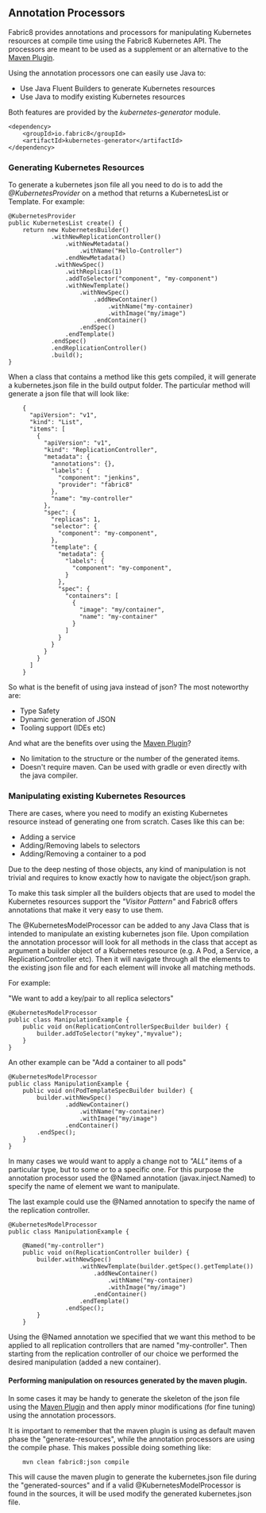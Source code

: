 ## Annotation Processors

Fabric8 provides annotations and processors for manipulating Kubernetes resources at compile time using the Fabric8 Kubernetes API.
The processors are meant to be used as a supplement or an alternative to the [Maven Plugin](mavenPlugin.html).

Using the annotation processors one can easily use Java to:

- Use Java Fluent Builders to generate Kubernetes resources
- Use Java to modify existing Kubernetes resources


Both features are provided by the *kubernetes-generator* module.

    <dependency>
        <groupId>io.fabric8</groupId>
        <artifactId>kubernetes-generator</artifactId>
    </dependency>

### Generating Kubernetes Resources

To generate a kubernetes json file all you need to do is to add the *@KubernetesProvider* on a method that returns a KubernetesList or Template.
For example:

    @KubernetesProvider
    public KubernetesList create() {
        return new KubernetesBuilder()
                .withNewReplicationController()
                    .withNewMetadata()
                        .withName("Hello-Controller")
                    .endNewMetadata()
                 .withNewSpec()
                    .withReplicas(1)
                    .addToSelector("component", "my-component")
                    .withNewTemplate()
                        .withNewSpec()
                            .addNewContainer()
                                .withName("my-container)
                                .withImage("my/image")
                            .endContainer()
                        .endSpec()
                    .endTemplate()
                .endSpec()
                .endReplicationController()
                .build();
    }

When a class that contains a method like this gets compiled, it will generate a kubernetes.json file in the build output folder.
The particular method will generate a json file that will look like:

        {
          "apiVersion": "v1",
          "kind": "List",
          "items": [
            {
              "apiVersion": "v1",
              "kind": "ReplicationController",
              "metadata": {
                "annotations": {},
                "labels": {
                  "component": "jenkins",
                  "provider": "fabric8"
                },
                "name": "my-controller"
              },
              "spec": {
                "replicas": 1,
                "selector": {
                  "component": "my-component",
                },
                "template": {
                  "metadata": {
                    "labels": {
                      "component": "my-component",
                    }
                  },
                  "spec": {
                    "containers": [
                      {
                        "image": "my/container",
                        "name": "my-container"
                      }
                    ]
                  }
                }
              }
            }
          ]
        }

So what is the benefit of using java instead of json? The most noteworthy are:

- Type Safety
- Dynamic generation of JSON
- Tooling support (IDEs etc)

And what are the benefits over using the [Maven Plugin](mavenPlugin.html)?

- No limitation to the structure or the number of the generated items.
- Doesn't require maven. Can be used with gradle or even directly with the java compiler.

### Manipulating existing Kubernetes Resources
There are cases, where you need to modify an existing Kubernetes resource instead of generating one from scratch. Cases like this can be:

- Adding a service
- Adding/Removing labels to selectors
- Adding/Removing a container to a pod

Due to the deep nesting of those objects, any kind of manipulation is not trivial and requires to know exactly how to navigate the object/json graph.

To make this task simpler all the builders objects that are used to model the Kubernetes resources support the *"Visitor Pattern"* and Fabric8 offers annotations that
make it very easy to use them.

The @KubernetesModelProcessor can be added to any Java Class that is intended to manipulate an existing kubernetes json file.
Upon compilation the annotation processor will look for all methods in the class that accept as argument a builder object of a Kubernetes resource (e.g. A Pod, a Service, a ReplicationController etc).
Then it will navigate through all the elements to the existing json file and for each element will invoke all matching methods.

For example:

"We want to add a key/pair to all replica selectors"

    @KubernetesModelProcessor
    public class ManipulationExample {
        public void on(ReplicationControllerSpecBuilder builder) {
            builder.addToSelector("mykey","myvalue");
        }
    }

An other example can be "Add a container to all pods"

    @KubernetesModelProcessor
    public class ManipulationExample {
        public void on(PodTemplateSpecBuilder builder) {
            builder.withNewSpec()
                    .addNewContainer()
                        .withName("my-container)
                        .withImage("my/image")
                    .endContainer()
            .endSpec();
        }
    }

In many cases we would want to apply a change not to *"ALL"* items of a particular type, but to some or to a specific one.
For this purpose the annotation processor used the @Named annotation (javax.inject.Named) to specify the name of element we want to manipulate.

The last example could use the @Named annotation to specify the name of the replication controller.


    @KubernetesModelProcessor
    public class ManipulationExample {

        @Named("my-controller")
        public void on(ReplicationController builder) {
            builder.withNewSpec()
                        .withNewTemplate(builder.getSpec().getTemplate())
                            .addNewContainer()
                                .withName("my-container)
                                .withImage("my/image")
                            .endContainer()
                        .endTemplate()
                    .endSpec();
            }
        }

Using the @Named annotation we specified that we want this method to be applied to all replication controllers that are named "my-controller".
Then starting from the replication controller of our choice we performed the desired manipulation (added a new container).

#### Performing manipulation on resources generated by the maven plugin.

In some cases it may be handy to generate the skeleton of the json file using the [Maven Plugin](mavenPlugin.html) and then apply minor modifications (for fine tuning) using the annotation processors.

It is important to remember that the maven plugin is using as default maven phase the "generate-resources", while the annotation processors are using the compile phase.
This makes possible doing something like:

        mvn clean fabric8:json compile

This will cause the maven plugin to generate the kubernetes.json file during the "generated-sources" and if a valid @KubernetesModelProcessor is found in the sources, it will be used modify the generated kubernetes.json file.